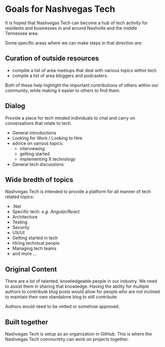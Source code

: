 # Goals for Nashvegas Tech

It is hoped that Nashvegas Tech can become a hub of tech activity for residents and businesses in and around Nashville and the middle Tennessee area.

Some specific areas where we can make steps in that direction are:

## Curation of outside resources
- complile a list of area meetups that deal with various topics within tech
- compile a list of area bloggers and podcasters.  

Both of these help highlight the important contributions of others within our community, while making it easier to others to find them.

## Dialog
Provide a place for tech minded individuals to chat and carry on conversations that relate to tech.
- General introductions
- Looking for Work / Looking to Hire
- advice on various topics:
  - interviewing
  - getting started
  - implementing X technology
- General tech discussions

## Wide bredth of topics
Nashvegas Tech is intended to provide a platform for all manner of tech related topics:
- .Net
- Specific tech: _e.g. Angular/React_
- Architecture
- Testing
- Security
- UX/UI
- Getting started in tech
- Hiring technical people
- Managing tech teams
- and more ...

## Original Content
There are a lot of talented, knowledgeable people in our industry. We need to assist them in sharing that knowledge.  Having the ability for multiple authors to contribute blog posts would allow for people who are not inclined to maintain their own standalone blog to still contribute.

Authors would need to be vetted or somehow approved.

## Built together
Nashvegas Tech is setup as an organization in GitHub.  This is where the Nashvegas Tech communitity can work on projects together.
